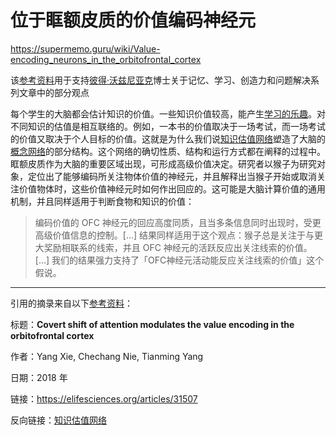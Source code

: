 # 位于眶额皮质的价值编码神经元

https://supermemo.guru/wiki/Value-encoding_neurons_in_the_orbitofrontal_cortex

该[参考资料](https://supermemo.guru/wiki/References)用于支持[彼得·沃兹尼亚克](https://supermemo.guru/wiki/Piotr_Wozniak)博士关于记忆、学习、创造力和问题解决系列文章中的部分观点

每个学生的大脑都会估计知识的价值。一些知识价值较高，能产生[学习的乐趣](https://supermemo.guru/wiki/Pleasure_of_learning)。对不同知识的估值是相互联络的。例如，一本书的价值取决于一场考试，而一场考试的价值又取决于个人目标的价值。这就是为什么我们说[知识估值网络](https://supermemo.guru/wiki/Knowledge_valuation_network)塑造了大脑的[概念网络](https://supermemo.guru/wiki/Concept_network)的部分结构。这个网络的确切性质、结构和运行方式都在阐释的过程中。眶额皮质作为大脑的重要区域出现，可形成高级价值决定。研究者以猴子为研究对象，定位出了能够编码所关注物体价值的神经元，并且解释出当猴子开始或取消关注价值物体时，这些价值神经元时如何作出回应的。这可能是大脑计算价值的通用机制，并且同样适用于判断食物和知识的价值：

> 编码价值的 OFC 神经元的回应高度同质，且当多条信息同时出现时，受更高级价值信息的控制。[...] 结果同样适用于这个观点：猴子总是关注于与更大奖励相联系的线索，并且 OFC 神经元的活跃反应出关注线索的价值。[...] 我们的结果强力支持了「OFC神经元活动能反应关注线索的价值」这个假说。

------

引用的摘录来自以下[参考资料](https://supermemo.guru/wiki/References)：

标题：**Covert shift of attention modulates the value encoding in the orbitofrontal cortex**

作者：Yang Xie, Chechang Nie, Tianming Yang

日期：2018 年

链接：https://elifesciences.org/articles/31507

反向链接：[知识估值网络](https://supermemo.guru/wiki/Knowledge_valuation_network)
